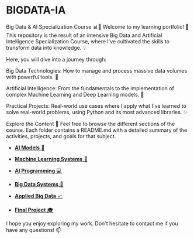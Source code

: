# BIGDATA-IA

Big Data & AI Specialization Course 📊🤖
Welcome to my learning portfolio! 👋 This repository is the result of an intensive Big Data and Artificial Intelligence Specialization Course, where I've cultivated the skills to transform data into knowledge. 💡

Here, you will dive into a journey through:

Big Data Technologies: How to manage and process massive data volumes with powerful tools. 🚀

Artificial Intelligence: From the fundamentals to the implementation of complex Machine Learning and Deep Learning models. 🧠

Practical Projects: Real-world use cases where I apply what I've learned to solve real-world problems, using Python and its most advanced libraries. ✨

Explore the Content 📁
Feel free to browse the different sections of the course. Each folder contains a README.md with a detailed summary of the activities, projects, and goals for that subject.

* [**AI Models** 🧠](./ai-models/README.md)

* [**Machine Learning Systems** 🤖](./machine-learning-systems/README.md)

* [**AI Programming** 💻](./ai-programming/README.md)

* [**Big Data Systems** 💾](./big-data-systems/README.md)

* [**Applied Big Data** 📈](./applied-big-data/README.md)

* [**Final Project** 🎓](./final-project/README.md)

I hope you enjoy exploring my work. Don't hesitate to contact me if you have any questions! 📫

